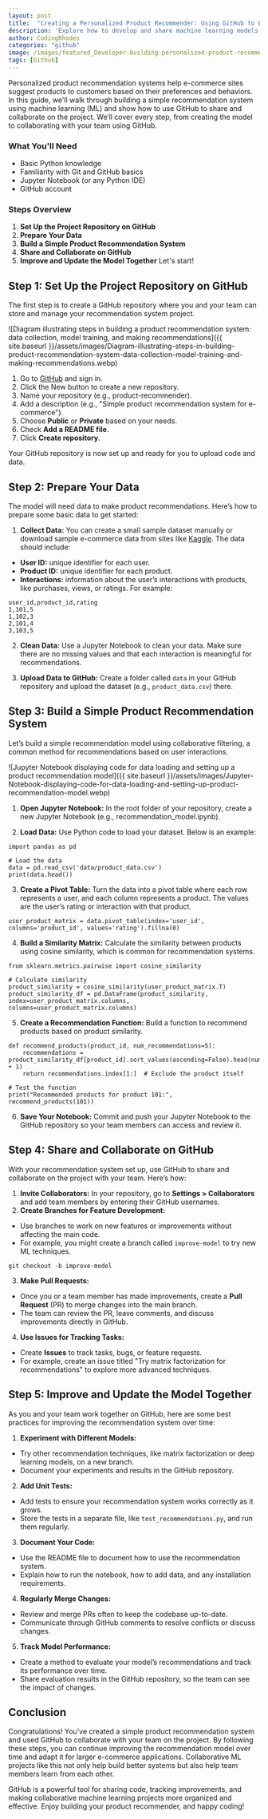```yaml
---
layout: post
title:  "Creating a Personalized Product Recommender: Using GitHub to Build and Share Machine Learning Models"
description: 'Explore how to develop and share machine learning models for personalized product recommendations, leveraging GitHub for collaboration, version control, and deployment.'
author: CodingRhodes
categories: "github"
image: /images/featured_Developer-building-personalized-product-recommender-using-GitHub-and-machine-learning.webp
tags: [Github]
---
```

Personalized product recommendation systems help e-commerce sites suggest products to customers based on their preferences and behaviors. In this guide, we'll walk through building a simple recommendation system using machine learning (ML) and show how to use GitHub to share and collaborate on the project. We’ll cover every step, from creating the model to collaborating with your team using GitHub.

### What You'll Need
+ Basic Python knowledge
+ Familiarity with Git and GitHub basics
+ Jupyter Notebook (or any Python IDE)
+ GitHub account

### Steps Overview
1. **Set Up the Project Repository on GitHub**
2. **Prepare Your Data**
3. **Build a Simple Product Recommendation System**
4. **Share and Collaborate on GitHub**
5. **Improve and Update the Model Together**
Let's start!

 
<!-- Ads Homepage below top article -->
<ins class="adsbygoogle"
     style="display:block"
     data-ad-client="ca-pub-2784742237479601"
     data-ad-slot="3760872290"
     data-ad-format="auto"
     data-full-width-responsive="true"></ins>
<script>
     (adsbygoogle = window.adsbygoogle || []).push({});
</script>

## Step 1: Set Up the Project Repository on GitHub
The first step is to create a GitHub repository where you and your team can store and manage your recommendation system project.

![Diagram illustrating steps in building a product recommendation system: data collection, model training, and making recommendations]({{ site.baseurl }}/assets/images/Diagram-illustrating-steps-in-building-product-recommendation-system-data-collection-model-training-and-making-recommendations.webp)

1. Go to [GitHub](https://github.com/) and sign in.
2. Click the New button to create a new repository.
3. Name your repository (e.g., product-recommender).
4. Add a description (e.g., "Simple product recommendation system for e-commerce").
5. Choose **Public** or **Private** based on your needs.
6. Check **Add a README file**.
7. Click **Create repository**.

Your GitHub repository is now set up and ready for you to upload code and data.

## Step 2: Prepare Your Data
The model will need data to make product recommendations. Here’s how to prepare some basic data to get started:

1. **Collect Data:** You can create a small sample dataset manually or download sample e-commerce data from sites like [Kaggle](https://www.kaggle.com/). The data should include:
+ **User ID:** unique identifier for each user.
+ **Product ID:** unique identifier for each product.
+ **Interactions:** information about the user’s interactions with products, like purchases, views, or ratings.
For example:
```
user_id,product_id,rating
1,101,5
1,102,3
2,101,4
3,103,5
```
2. **Clean Data:** Use a Jupyter Notebook to clean your data. Make sure there are no missing values and that each interaction is meaningful for recommendations.

3. **Upload Data to GitHub:** Create a folder called `data` in your GitHub repository and upload the dataset (e.g., `product_data.csv`) there.

 
<!-- Ads Homepage below top article -->
<ins class="adsbygoogle"
     style="display:block"
     data-ad-client="ca-pub-2784742237479601"
     data-ad-slot="3760872290"
     data-ad-format="auto"
     data-full-width-responsive="true"></ins>
<script>
     (adsbygoogle = window.adsbygoogle || []).push({});
</script>

## Step 3: Build a Simple Product Recommendation System
Let’s build a simple recommendation model using collaborative filtering, a common method for recommendations based on user interactions.

![Jupyter Notebook displaying code for data loading and setting up a product recommendation model]({{ site.baseurl }}/assets/images/Jupyter-Notebook-displaying-code-for-data-loading-and-setting-up-product-recommendation-model.webp)

1. **Open Jupyter Notebook:** In the root folder of your repository, create a new Jupyter Notebook (e.g., recommendation_model.ipynb).

2. **Load Data:** Use Python code to load your dataset. Below is an example:
```
import pandas as pd

# Load the data
data = pd.read_csv('data/product_data.csv')
print(data.head())
```
3. **Create a Pivot Table:** Turn the data into a pivot table where each row represents a user, and each column represents a product. The values are the user’s rating or interaction with that product.
```
user_product_matrix = data.pivot_table(index='user_id', columns='product_id', values='rating').fillna(0)
```
4. **Build a Similarity Matrix:** Calculate the similarity between products using cosine similarity, which is common for recommendation systems.
```
from sklearn.metrics.pairwise import cosine_similarity

# Calculate similarity
product_similarity = cosine_similarity(user_product_matrix.T)
product_similarity_df = pd.DataFrame(product_similarity, index=user_product_matrix.columns, columns=user_product_matrix.columns)
```
5. **Create a Recommendation Function:** Build a function to recommend products based on product similarity.
```
def recommend_products(product_id, num_recommendations=5):
    recommendations = product_similarity_df[product_id].sort_values(ascending=False).head(num_recommendations + 1)
    return recommendations.index[1:]  # Exclude the product itself

# Test the function
print("Recommended products for product 101:", recommend_products(101))
```
6. **Save Your Notebook:** Commit and push your Jupyter Notebook to the GitHub repository so your team members can access and review it.

## Step 4: Share and Collaborate on GitHub
With your recommendation system set up, use GitHub to share and collaborate on the project with your team. Here’s how:

1. **Invite Collaborators:** In your repository, go to **Settings > Collaborators** and add team members by entering their GitHub usernames.
2. **Create Branches for Feature Development:**
+ Use branches to work on new features or improvements without affecting the main code.
+ For example, you might create a branch called `improve-model` to try new ML techniques.
```
git checkout -b improve-model
```
3. **Make Pull Requests:**
+ Once you or a team member has made improvements, create a **Pull Request** (PR) to merge changes into the main branch.
+ The team can review the PR, leave comments, and discuss improvements directly in GitHub.
4. **Use Issues for Tracking Tasks:**
+ Create **Issues** to track tasks, bugs, or feature requests.
+ For example, create an issue titled "Try matrix factorization for recommendations" to explore more advanced techniques.

## Step 5: Improve and Update the Model Together
As you and your team work together on GitHub, here are some best practices for improving the recommendation system over time:

 
<!-- Ads Homepage below top article -->
<ins class="adsbygoogle"
     style="display:block"
     data-ad-client="ca-pub-2784742237479601"
     data-ad-slot="3760872290"
     data-ad-format="auto"
     data-full-width-responsive="true"></ins>
<script>
     (adsbygoogle = window.adsbygoogle || []).push({});
</script>

1. **Experiment with Different Models:**
+ Try other recommendation techniques, like matrix factorization or deep learning models, on a new branch.
+ Document your experiments and results in the GitHub repository.
2. **Add Unit Tests:**
+ Add tests to ensure your recommendation system works correctly as it grows.
+ Store the tests in a separate file, like `test_recommendations.py`, and run them regularly.
3. **Document Your Code:**
+ Use the README file to document how to use the recommendation system.
+ Explain how to run the notebook, how to add data, and any installation requirements.
4. **Regularly Merge Changes:**
+ Review and merge PRs often to keep the codebase up-to-date.
+ Communicate through GitHub comments to resolve conflicts or discuss changes.
5. **Track Model Performance:**
+ Create a method to evaluate your model’s recommendations and track its performance over time.
+ Share evaluation results in the GitHub repository, so the team can see the impact of changes.

## Conclusion
Congratulations! You’ve created a simple product recommendation system and used GitHub to collaborate with your team on the project. By following these steps, you can continue improving the recommendation model over time and adapt it for larger e-commerce applications. Collaborative ML projects like this not only help build better systems but also help team members learn from each other.

GitHub is a powerful tool for sharing code, tracking improvements, and making collaborative machine learning projects more organized and effective. Enjoy building your product recommender, and happy coding!